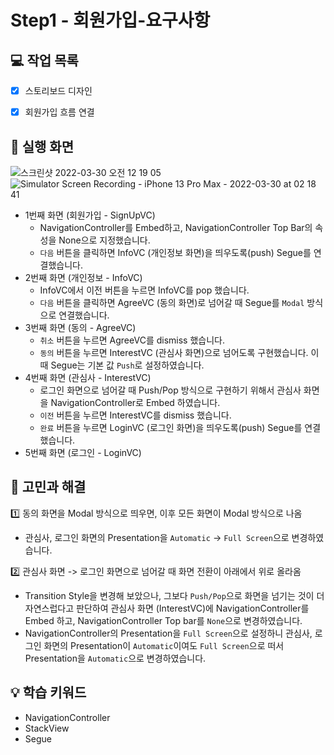 # Step1 - 회원가입-요구사항

## 💻 작업 목록

- [x] 스토리보드 디자인
- [x] 회원가입 흐름 연결


## 📱 실행 화면

![스크린샷 2022-03-30 오전 12 19 05](https://user-images.githubusercontent.com/95578975/160646064-d157ea3d-6a07-4184-889d-7e320214d60e.png)
![Simulator Screen Recording - iPhone 13 Pro Max - 2022-03-30 at 02 18 41](https://user-images.githubusercontent.com/95578975/160669007-5dceab25-ae59-44a5-8032-c1a08e9ead3c.gif)

- 1번째 화면 (회원가입 - SignUpVC)
    - NavigationController를 Embed하고, NavigationController Top Bar의 속성을 None으로 지정했습니다.
    - `다음` 버튼을 클릭하면 InfoVC (개인정보 화면)을 띄우도록(push) Segue를 연결했습니다.
- 2번째 화면 (개인정보 - InfoVC)
    - InfoVC에서 이전 버튼을 누르면 InfoVC를 pop 했습니다.
    - `다음` 버튼을 클릭하면 AgreeVC (동의 화면)로 넘어갈 때 Segue를 `Modal` 방식으로 연결했습니다.
- 3번째 화면 (동의 - AgreeVC)
    - `취소` 버튼을 누르면 AgreeVC를 dismiss 했습니다.
    - `동의` 버튼을 누르면 InterestVC (관심사 화면)으로 넘어도록 구현했습니다. 이 때 Segue는 기본 값 `Push`로 설정하였습니다.
- 4번째 화면 (관심사 - InterestVC)
    - 로그인 화면으로 넘어갈 때 Push/Pop 방식으로 구현하기 위해서 관심사 화면을 NavigationController로 Embed 하였습니다. 
    - `이전` 버튼을 누르면 InterestVC를 dismiss 했습니다.
    - `완료` 버튼을 누르면 LoginVC (로그인 화면)을 띄우도록(push) Segue를 연결했습니다.
- 5번째 화면 (로그인 - LoginVC)
    
## 🤔 고민과 해결
1️⃣ 동의 화면을 Modal 방식으로 띄우면, 이후 모든 화면이 Modal 방식으로 나옴
- 관심사, 로그인 화면의 Presentation을 `Automatic` -> `Full Screen`으로 변경하였습니다.

2️⃣ 관심사 화면 -> 로그인 화면으로 넘어갈 때 화면 전환이 아래에서 위로 올라옴
- Transition Style을 변경해 보았으나, 그보다 `Push/Pop`으로 화면을 넘기는 것이 더 자연스럽다고 판단하여 관심사 화면 (InterestVC)에 NavigationController를 Embed 하고, NavigationController Top bar를 `None`으로 변경하였습니다.
- NavigationController의 Presentation을 `Full Screen`으로 설정하니 관심사, 로그인 화면의 Presentation이 `Automatic`이여도 `Full Screen`으로 떠서 Presentation을 `Automatic`으로 변경하였습니다.

## 💡 학습 키워드

- NavigationController
- StackView
- Segue 

